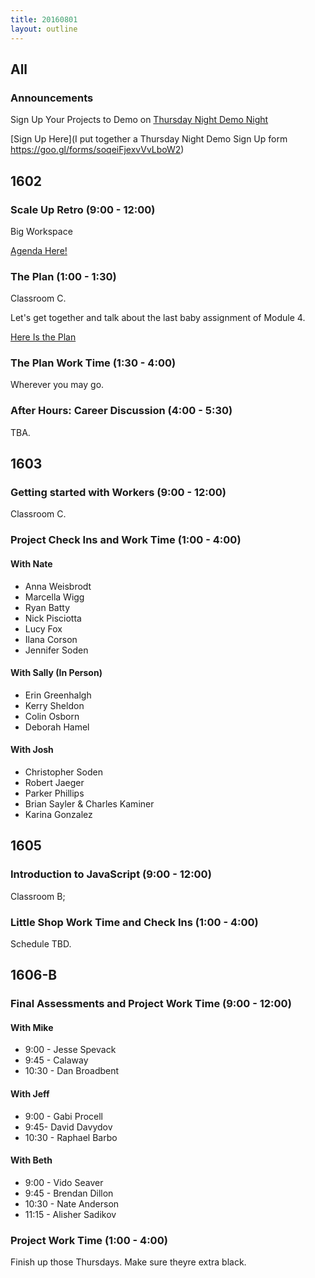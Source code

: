 ```yaml
---
title: 20160801
layout: outline
---
```



## All

### Announcements

Sign Up Your Projects to Demo on [Thursday Night Demo Night](http://www.meetup.com/Turing-Community-Events/events/232879633/)

[Sign Up Here](I put together a Thursday Night Demo Sign Up form
https://goo.gl/forms/soqeiFjexvVvLboW2)

## 1602

### Scale Up Retro (9:00 - 12:00)

Big Workspace

[Agenda Here!](https://gist.github.com/rrgayhart/d8569bc41ea0f6dbf49b215e241daa74)

### The Plan (1:00 - 1:30)

Classroom C.

Let's get together and talk about the last baby assignment of Module 4.

[Here Is the Plan](https://github.com/turingschool/ruby-submissions/tree/master/1602/module_4_assignments/the-plan)

### The Plan Work Time (1:30 - 4:00)

Wherever you may go.

### After Hours: Career Discussion (4:00 - 5:30)

TBA.

## 1603

### Getting started with Workers (9:00 - 12:00)

Classroom C.

### Project Check Ins and Work Time (1:00 - 4:00)

#### With Nate

* Anna Weisbrodt
* Marcella Wigg
* Ryan Batty
* Nick Pisciotta
* Lucy Fox
* Ilana Corson
* Jennifer Soden

#### With Sally (In Person)

* Erin Greenhalgh
* Kerry Sheldon
* Colin Osborn
* Deborah Hamel

#### With Josh

* Christopher Soden
* Robert Jaeger
* Parker Phillips
* Brian Sayler & Charles Kaminer
* Karina Gonzalez



## 1605

### Introduction to JavaScript (9:00 - 12:00)

Classroom B;

### Little Shop Work Time and Check Ins (1:00 - 4:00)

Schedule TBD.


## 1606-B

### Final Assessments and Project Work Time (9:00 - 12:00)

#### With Mike
* 9:00 - Jesse Spevack
* 9:45 - Calaway
* 10:30 - Dan Broadbent

#### With Jeff
* 9:00 - Gabi Procell
* 9:45- David Davydov
* 10:30 - Raphael Barbo

#### With Beth
* 9:00 - Vido Seaver
* 9:45 - Brendan Dillon
* 10:30 - Nate Anderson
* 11:15 - Alisher Sadikov

### Project Work Time (1:00 - 4:00)

Finish up those Thursdays. Make sure theyre extra black.
